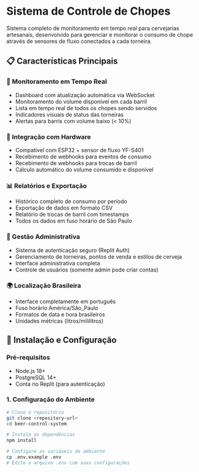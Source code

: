 # Sistema de Controle de Chopes

Sistema completo de monitoramento em tempo real para cervejarias artesanais, desenvolvido para gerenciar e monitorar o consumo de chope através de sensores de fluxo conectados a cada torneira.

## 📋 Características Principais

### 🍺 Monitoramento em Tempo Real
- Dashboard com atualização automática via WebSocket
- Monitoramento do volume disponível em cada barril
- Lista em tempo real de todos os chopes sendo servidos
- Indicadores visuais de status das torneiras
- Alertas para barris com volume baixo (< 10%)

### 🔧 Integração com Hardware
- Compatível com ESP32 + sensor de fluxo YF-S401
- Recebimento de webhooks para eventos de consumo
- Recebimento de webhooks para trocas de barril
- Cálculo automático do volume consumido e disponível

### 📊 Relatórios e Exportação
- Histórico completo de consumo por período
- Exportação de dados em formato CSV
- Relatório de trocas de barril com timestamps
- Todos os dados em fuso horário de São Paulo

### 👥 Gestão Administrativa
- Sistema de autenticação seguro (Replit Auth)
- Gerenciamento de torneiras, pontos de venda e estilos de cerveja
- Interface administrativa completa
- Controle de usuários (somente admin pode criar contas)

### 🌍 Localização Brasileira
- Interface completamente em português
- Fuso horário América/São_Paulo
- Formatos de data e hora brasileiros
- Unidades métricas (litros/mililitros)

## 🚀 Instalação e Configuração

### Pré-requisitos
- Node.js 18+ 
- PostgreSQL 14+
- Conta no Replit (para autenticação)

### 1. Configuração do Ambiente

```bash
# Clone o repositório
git clone <repository-url>
cd beer-control-system

# Instale as dependências
npm install

# Configure as variáveis de ambiente
cp .env.example .env
# Edite o arquivo .env com suas configurações
